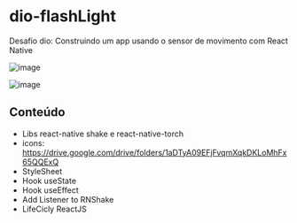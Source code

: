# dio-flashLight


Desafio dio: Construindo um app usando o sensor de movimento com React Native

![image](https://user-images.githubusercontent.com/104464892/175887182-32715e6c-ac73-4b13-90fd-dac0130442cb.png)

![image](https://user-images.githubusercontent.com/104464892/175887329-e824d543-9ad7-4075-8a0d-4608138110fb.png)


## Conteúdo

- Libs react-native shake e react-native-torch
- icons: https://drive.google.com/drive/folders/1aDTyA09EFjFvqmXqkDKLoMhFx65QQExQ
- StyleSheet
- Hook useState
- Hook useEffect
- Add Listener to RNShake
- LifeCicly ReactJS
